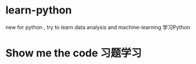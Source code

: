 # learn-python
new for python , try to learn data analysis and machine-learning
学习Python
# Show me the code 习题学习
